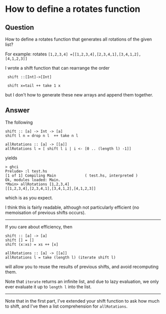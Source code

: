 
# How to define a rotates function

## Question
        
How to define a rotates function that generates all rotations of the given list?

For example: rotates `[1,2,3,4] =[[1,2,3,4],[2,3,4,1],[3,4,1,2],[4,1,2,3]]`

I wrote a shift function that can rearrange the order

     shift ::[Int]->[Int]
    
     shift x=tail ++ take 1 x
    

but I don't how to generate these new arrays and append them together.

## Answer
        
The following

    shift :: [a] -> Int -> [a]
    shift l n = drop n l  ++ take n l
    
    allRotations :: [a] -> [[a]]
    allRotations l = [ shift l i | i <- [0 .. (length l) -1]]
    

yields

    > ghci
    Prelude> :l test.hs
    [1 of 1] Compiling Main             ( test.hs, interpreted )
    Ok, modules loaded: Main.
    *Main> allRotations [1,2,3,4]
    [[1,2,3,4],[2,3,4,1],[3,4,1,2],[4,1,2,3]]
    

which is as you expect.

I think this is fairly readable, although not particularly efficient (no memoisation of previous shifts occurs).

* * *

If you care about efficiency, then

    shift :: [a] -> [a]
    shift [] = []
    shift (x:xs) = xs ++ [x]
    
    allRotations :: [a] -> [[a]]
    allRotations l = take (length l) (iterate shift l)
    

will allow you to reuse the results of previous shifts, and avoid recomputing them.

Note that `iterate` returns an infinite list, and due to lazy evaluation, we only ever evaluate it up to `length l` into the list.

* * *

Note that in the first part, I've extended your shift function to ask how much to shift, and I've then a list comprehension for `allRotations`.
